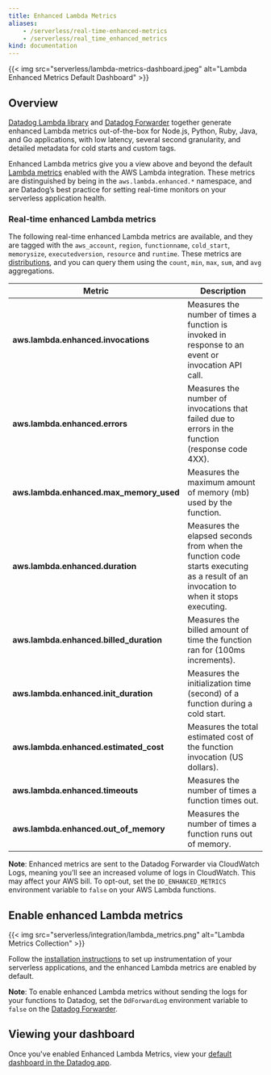 ```yaml
---
title: Enhanced Lambda Metrics
aliases:
    - /serverless/real-time-enhanced-metrics
    - /serverless/real_time_enhanced_metrics
kind: documentation
---
```


{{< img src="serverless/lambda-metrics-dashboard.jpeg" alt="Lambda Enhanced Metrics Default Dashboard" >}}

## Overview

[Datadog Lambda library][1] and [Datadog Forwarder][2] together generate enhanced Lambda metrics out-of-the-box for Node.js, Python, Ruby, Java, and Go applications, with low latency, several second granularity, and detailed metadata for cold starts and custom tags.

Enhanced Lambda metrics give you a view above and beyond the default [Lambda metrics][3] enabled with the AWS Lambda integration. These metrics are distinguished by being in the `aws.lambda.enhanced.*` namespace, and are Datadog’s best practice for setting real-time monitors on your serverless application health.

### Real-time enhanced Lambda metrics

The following real-time enhanced Lambda metrics are available, and they are tagged with the `aws_account`, `region`, `functionname`, `cold_start`, `memorysize`, `executedversion`, `resource` and `runtime`. These metrics are [distributions][4], and you can query them using the `count`, `min`, `max`, `sum`, and `avg` aggregations.

| Metric                                  | Description                                                                                                                                        |
| --------------------------------------- | -------------------------------------------------------------------------------------------------------------------------------------------------- |
| **aws.lambda.enhanced.invocations**     | Measures the number of times a function is invoked in response to an event or invocation API call.                                                 |
| **aws.lambda.enhanced.errors**          | Measures the number of invocations that failed due to errors in the function (response code 4XX).                                                  |
| **aws.lambda.enhanced.max_memory_used** | Measures the maximum amount of memory (mb) used by the function.                                                                                                |
| **aws.lambda.enhanced.duration**        | Measures the elapsed seconds from when the function code starts executing as a result of an invocation to when it stops executing. |
| **aws.lambda.enhanced.billed_duration** | Measures the billed amount of time the function ran for (100ms increments).                                                                        |
| **aws.lambda.enhanced.init_duration** | Measures the initialization time (second) of a function during a cold start.                                  |
| **aws.lambda.enhanced.estimated_cost**  | Measures the total estimated cost of the function invocation (US dollars).                                                                         |
| **aws.lambda.enhanced.timeouts**  | Measures the number of times a function times out.                        |
| **aws.lambda.enhanced.out_of_memory**  | Measures the number of times a function runs out of memory.                        |

**Note**: Enhanced metrics are sent to the Datadog Forwarder via CloudWatch Logs, meaning you’ll see an increased volume of logs in CloudWatch. This may affect your AWS bill. To opt-out, set the `DD_ENHANCED_METRICS` environment variable to `false` on your AWS Lambda functions.

## Enable enhanced Lambda metrics

{{< img src="serverless/integration/lambda_metrics.png" alt="Lambda Metrics Collection" >}}

Follow the [installation instructions][5] to set up instrumentation of your serverless applications, and the enhanced Lambda metrics are enabled by default.

**Note**: To enable enhanced Lambda metrics without sending the logs for your functions to Datadog, set the `DdForwardLog` environment variable to `false` on the [Datadog Forwarder][2].

## Viewing your dashboard

Once you've enabled Enhanced Lambda Metrics, view your [default dashboard in the Datadog app][6].

[1]: /serverless/datadog_lambda_library
[2]: /serverless/forwarder/
[3]: /integrations/amazon_lambda/#metric-collection
[4]: /metrics/distributions/
[5]: /serverless/installation/
[6]: https://app.datadoghq.com/screen/integration/30306
